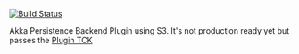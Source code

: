 [![Build Status](https://travis-ci.com/an-tex/akka-persistence-s3.svg?branch=master)](https://travis-ci.com/an-tex/akka-persistence-s3)

Akka Persistence Backend Plugin using S3. It's not production ready yet but passes the [Plugin TCK](https://doc.akka.io/docs/akka/current/persistence-journals.html#plugin-tck)